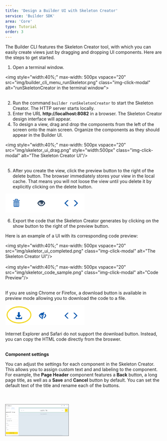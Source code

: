 ```yaml
---
title: 'Design a Builder UI with Skeleton Creator'
service: 'Builder SDK'
area: 'Core'
type: Tutorial
order: 3
---
```


The Builder CLI features the Skeleton Creator tool, with which you can easily create views just by dragging and dropping UI components. Here are the steps to get started.<br>


1. Open a terminal window.

 <img style="width:40%;" max-width: 500px vspace="20" src="img/builder_cli_menu_runSkeletor.png" class="img-click-modal" alt="runSkeletonCreator in the terminal window"><br><br>

2. Run the command `builder runSkeletonCreator` to start the Skeleton Creator. The HTTP server starts locally.
3. Enter the URL <b>http://localhost:8082</b> in a browser.  The Skeleton Creator design interface will appear.
4. To design a view, drag and drop the components from the left of the screen onto the main screen. Organize the components as they should appear in the Builder UI.

 <img style="width:40%;" max-width: 500px vspace="20" src="img/skeletor_ui_drag.png" style="width:500px" class="img-click-modal" alt="The Skeleton Creator UI"/><br><br>

5. After you create the view, click the preview button to the right of the delete button.  The browser immediately stores your view in the local cache. That means you will not loose the view until you delete it by explicitly clicking on the delete button.

 <img style="width:50%;" src="img/skeletor_ui_menu.png" class="img-click-modal" alt="The Skeleton Creator UI"/><br>

6. Export the code that the Skeleton Creator generates by clicking on the show button to the right of the preview button.

  Here is an example of a UI with its corresponding code preview:<br>

  <img style="width:40%;" max-width: 500px vspace="20" src="img/skeletor_ui_completed.png" class="img-click-modal" alt="The Skeleton Creator UI"/><br><br>
  <img style="width:40%;" max-width: 500px vspace="20" src="img/skeletor_code_sample.png" class="img-click-modal" alt="Code Preview"/><br><br>

  If you are using Chrome or Firefox, a download button is available in preview mode allowing you to download the code to a file.

  <img style="width:50%;" src="img/skeletor_menu_download_button.png"  class="img-click-modal" alt="The Skeleton Creator download button"/><br><br>
  Internet Explorer and Safari do not support the download button. Instead, you can copy the HTML code directly from the broswer. <br><br>


**Component settings**

You can adjust the settings for each component in the Skeleton Creator. This allows you to assign custom text and and labeling to the component. For example, the <strong>Page Header</strong> component features a <strong>Back</strong> button, a long page title, as well as a <strong>Save</strong> and <strong>Cancel</strong> button by default. You can set the default text of the title and rename each of the buttons.

<br>
  <img style="width:40%;" max-width: 500px vspace="20" src="img/component_settings.png" class="img-click-modal" alt="Code Preview"/>
